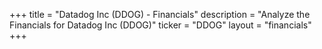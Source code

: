 +++
title = "Datadog Inc (DDOG) - Financials"
description = "Analyze the Financials for Datadog Inc (DDOG)"
ticker = "DDOG"
layout = "financials"
+++

